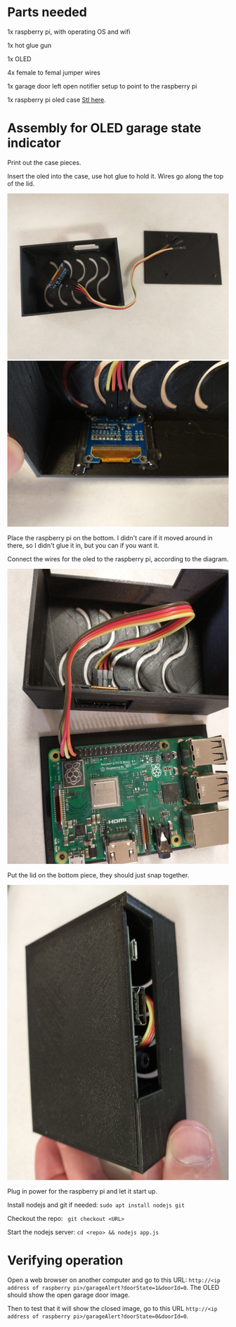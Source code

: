 
# Parts needed

1x raspberry pi, with operating OS and wifi

1x hot glue gun

1x OLED

4x female to femal jumper wires

1x garage door left open notifier setup to point to the raspberry pi

1x raspberry pi oled case [Stl here](../3d_printer_files/pi_oled_case_top_and_bottom.stl).

# Assembly for OLED garage state indicator

Print out the case pieces.

Insert the oled into the case, use hot glue to hold it. Wires go along the top of the lid.

<img src="../images/oled_with_case.jpg" width="600">

<img src="../images/oled_glued_in.jpg" width="600">

Place the raspberry pi on the bottom. I didn't care if it moved around in there, so I didn't glue it in, but you can if you want it.

Connect the wires for the oled to the raspberry pi, according to the diagram.

<img src="../images/pi_oled_hooked_up.jpg" width="600">

Put the lid on the bottom piece, they should just snap together.

<img src="../images/pi_oled_cased.jpg" width="600">

Plug in power for the raspberry pi and let it start up.

Install nodejs and git if needed: ```sudo apt install nodejs git```

Checkout the repo: ``` git checkout <URL>```

Start the nodejs server: ```cd <repo> && nodejs app.js```

# Verifying operation

Open a web browser on another computer and go to this URL: ```http://<ip address of raspberry pi>/garageAlert?doorState=1&doorId=0```. The OLED should show the open garage door image.

Then to test that it will show the closed image, go to this URL ```http://<ip address of raspberry pi>/garageAlert?doorState=0&doorId=0```.
